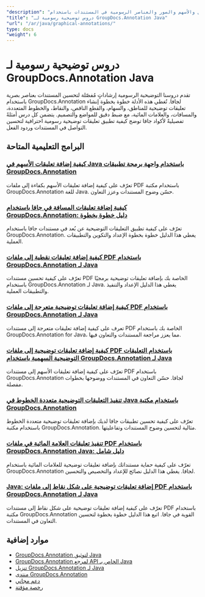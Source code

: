 ```yaml
---
"description": "دروس تعليمية كاملة حول كيفية إضافة الأشكال والأسهم والصور والعناصر الرسومية في المستندات باستخدام GroupDocs.Annotation for Java."
"title": "دروس توضيحية رسومية لـ GroupDocs.Annotation Java"
"url": "/ar/java/graphical-annotations/"
type: docs
"weight": 6
---
```


# دروس توضيحية رسومية لـ GroupDocs.Annotation Java

تقدم دروسنا التوضيحية الرسومية إرشاداتٍ مُفصّلة لتحسين المستندات بعناصر بصرية باستخدام GroupDocs.Annotation لجافا. تُغطي هذه الأدلة خطوة بخطوة إنشاء تعليقات توضيحية للمناطق، والسهام، والقطع الناقص، والنقاط، والخطوط المتعددة، والمسافات، والعلامات المائية، مع ضبط دقيق للمواضع والتصميم. يتضمن كل درس أمثلةً تفصيليةً لأكواد جافا توضح كيفية تطبيق تعليقات توضيحية رسومية احترافية لتحسين التواصل في المستندات وردود الفعل.

## البرامج التعليمية المتاحة

### [كيفية إضافة تعليقات الأسهم في Java باستخدام واجهة برمجة تطبيقات GroupDocs.Annotation](./add-arrow-annotations-java-groupdocs/)
تعرّف على كيفية إضافة تعليقات الأسهم بكفاءة إلى ملفات PDF باستخدام مكتبة GroupDocs.Annotation للغة Java. حسّن وضوح المستندات وعزز التعاون.

### [كيفية إضافة تعليقات المسافة في جافا باستخدام GroupDocs.Annotation: دليل خطوة بخطوة](./add-distance-annotations-java-groupdocs-annotation/)
تعرّف على كيفية تطبيق التعليقات التوضيحية عن بُعد في مستندات جافا باستخدام GroupDocs.Annotation. يغطي هذا الدليل خطوة بخطوة الإعداد والتكوين والتطبيقات العملية.

### [كيفية إضافة تعليقات نقطية إلى ملفات PDF باستخدام GroupDocs.Annotation لـ Java](./groupdocs-annotation-java-add-point-pdf/)
تعرّف على كيفية تحسين مستندات PDF الخاصة بك بإضافة تعليقات توضيحية برمجيًا باستخدام GroupDocs.Annotation لـ Java. يغطي هذا الدليل الإعداد والتنفيذ والتطبيقات العملية.

### [كيفية إضافة تعليقات توضيحية متعرجة إلى ملفات PDF باستخدام GroupDocs.Annotation لـ Java](./groupdocs-java-squiggly-annotations-pdf/)
تعرف على كيفية إضافة تعليقات متعرجة إلى مستندات PDF الخاصة بك باستخدام GroupDocs.Annotation for Java، مما يعزز مراجعة المستندات والتعاون فيها.

### [كيفية إضافة تعليقات توضيحية إلى ملفات PDF باستخدام التعليقات التوضيحية السهمية باستخدام GroupDocs.Annotation لـ Java](./annotate-pdf-arrows-groupdocs-java/)
تعرّف على كيفية إضافة تعليقات الأسهم إلى مستندات PDF باستخدام GroupDocs.Annotation لجافا. حسّن التعاون في المستندات ووضوحها بخطوات مفصلة.

### [تنفيذ التعليقات التوضيحية متعددة الخطوط في Java باستخدام مكتبة GroupDocs.Annotation](./java-polyline-annotation-groupdocs-guide/)
تعرّف على كيفية تحسين تطبيقات جافا لديك بإضافة تعليقات توضيحية متعددة الخطوط باستخدام مكتبة GroupDocs.Annotation. مثالية لتحسين وضوح المستندات وتفاعليتها.

### [تنفيذ تعليقات العلامة المائية في ملفات PDF باستخدام GroupDocs.Annotation Java: دليل شامل](./groupdocs-java-watermark-annotations-pdf-guide/)
تعرّف على كيفية حماية مستنداتك بإضافة تعليقات توضيحية للعلامات المائية باستخدام GroupDocs.Annotation لجافا. يغطي هذا الدليل نصائح للإعداد والتخصيص والتحسين.

### [Java: إضافة تعليقات توضيحية على شكل نقاط إلى ملفات PDF باستخدام GroupDocs.Annotation لـ Java](./java-ellipse-annotations-pdf-groupdocs/)
تعرّف على كيفية إضافة تعليقات توضيحية على شكل نقاط إلى مستندات PDF باستخدام مكتبة GroupDocs.Annotation القوية في جافا. اتبع هذا الدليل خطوة بخطوة لتحسين التعاون في المستندات.

## موارد إضافية

- [GroupDocs.Annotation لتوثيق Java](https://docs.groupdocs.com/annotation/java/)
- [GroupDocs.Annotation لمرجع API الخاص بـ Java](https://reference.groupdocs.com/annotation/java/)
- [تنزيل GroupDocs.Annotation لـ Java](https://releases.groupdocs.com/annotation/java/)
- [منتدى GroupDocs.Annotation](https://forum.groupdocs.com/c/annotation)
- [دعم مجاني](https://forum.groupdocs.com/)
- [رخصة مؤقتة](https://purchase.groupdocs.com/temporary-license/)